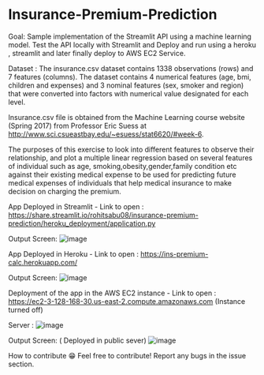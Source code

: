 # Insurance-Premium-Prediction  

Goal:
Sample implementation of the Streamlit API  using a machine learning model.  Test the API locally with Streamlit and Deploy and run using a heroku , streamlit and later finally deploy to AWS EC2  Service.

Dataset :
The insurance.csv dataset contains 1338 observations (rows) and 7 features (columns). The dataset contains 4 numerical features (age, bmi, children and expenses) and 3 nominal features (sex, smoker and region) that were converted into factors with numerical value designated for each level.

Insurance.csv file is obtained from the Machine Learning course website (Spring 2017) from Professor Eric Suess at http://www.sci.csueastbay.edu/~esuess/stat6620/#week-6.

The purposes of this exercise to look into different features to observe their relationship, and plot a multiple linear regression based on several features of individual such as age, smoking,obesity,gender,family condition etc against their existing medical expense to be used for predicting future medical expenses of individuals that help medical insurance to make decision on charging the premium.



App Deployed in Streamlit -  Link to open : https://share.streamlit.io/rohitsabu08/insurance-premium-prediction/heroku_deployment/application.py

Output Screen: 
   ![image](https://user-images.githubusercontent.com/85154874/139688279-67c41b4e-d359-4c27-8cec-b4cf7f9e3e5f.png)

App Deployed in Heroku -  Link to open :  https://ins-premium-calc.herokuapp.com/

Output Screen: 
  ![image](https://user-images.githubusercontent.com/85154874/139688598-6aeec9da-cb18-430d-a9c7-d1bb28936494.png)

Deployment of the app in the AWS EC2 instance - Link to open : https://ec2-3-128-168-30.us-east-2.compute.amazonaws.com  (Instance turned off)

Server : 
  ![image](https://user-images.githubusercontent.com/85154874/139689186-bff2e002-3ade-45e5-a7be-32121c5e26ec.png)
  
Output Screen:  ( Deployed in public sever)
   ![image](https://user-images.githubusercontent.com/85154874/139689464-1e6a98e1-b748-4c81-ac0f-d7fe9dd5b0e2.png)
   
How to contribute 😁
Feel free to contribute! Report any bugs in the issue section.
